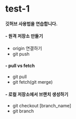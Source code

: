 # test-1
#### 깃허브 사용법을 연습합니다.

#### - 원격 저장소 만들기
  - origin 연결하기
  - git push
#### - pull vs fetch
  - git pull
  - git fetch(git merge)
#### - 로컬 저장소에서 브랜치 생성하기
  - git checkout [branch_name]
  - git branch

